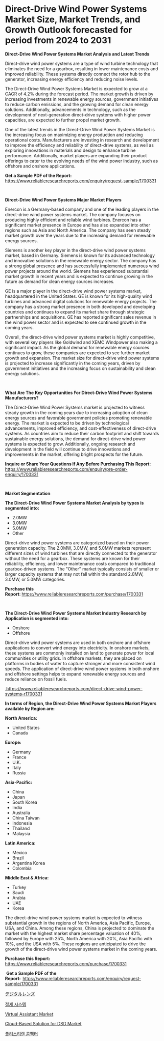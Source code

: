 <p><h1>Direct-Drive Wind Power Systems Market Size, Market Trends, and Growth Outlook forecasted for period from 2024 to 2031</h1></p><p><strong>Direct-Drive Wind Power Systems Market Analysis and Latest Trends</strong></p>
<p><p>Direct-drive wind power systems are a type of wind turbine technology that eliminates the need for a gearbox, resulting in lower maintenance costs and improved reliability. These systems directly connect the rotor hub to the generator, increasing energy efficiency and reducing noise levels.</p><p>The Direct-Drive Wind Power Systems Market is expected to grow at a CAGR of 4.2% during the forecast period. The market growth is driven by increasing investments in renewable energy sources, government initiatives to reduce carbon emissions, and the growing demand for clean energy solutions. Additionally, advancements in technology, such as the development of next-generation direct-drive systems with higher power capacities, are expected to further propel market growth.</p><p>One of the latest trends in the Direct-Drive Wind Power Systems Market is the increasing focus on maximizing energy production and reducing operational costs. Manufacturers are investing in research and development to improve the efficiency and reliability of direct-drive systems, as well as exploring innovations in materials and design to enhance turbine performance. Additionally, market players are expanding their product offerings to cater to the evolving needs of the wind power industry, such as offshore and onshore applications.</p></p>
<p><strong>Get a Sample PDF of the Report:&nbsp;</strong> <a href="https://www.reliableresearchreports.com/enquiry/request-sample/1700331">https://www.reliableresearchreports.com/enquiry/request-sample/1700331</a></p>
<p>&nbsp;</p>
<p><strong>Direct-Drive Wind Power Systems Major Market Players</strong></p>
<p><p>Enercon is a Germany-based company and one of the leading players in the direct-drive wind power systems market. The company focuses on producing highly efficient and reliable wind turbines. Enercon has a significant market presence in Europe and has also expanded into other regions such as Asia and North America. The company has seen steady market growth over the years due to the increasing demand for renewable energy sources.</p><p>Siemens is another key player in the direct-drive wind power systems market, based in Germany. Siemens is known for its advanced technology and innovative solutions in the renewable energy sector. The company has a strong global presence and has successfully implemented numerous wind power projects around the world. Siemens has experienced substantial market growth in recent years and is expected to continue growing in the future as demand for clean energy sources increases.</p><p>GE is a major player in the direct-drive wind power systems market, headquartered in the United States. GE is known for its high-quality wind turbines and advanced digital solutions for renewable energy projects. The company has a strong market presence in both developed and developing countries and continues to expand its market share through strategic partnerships and acquisitions. GE has reported significant sales revenue in the wind power sector and is expected to see continued growth in the coming years.</p><p>Overall, the direct-drive wind power systems market is highly competitive, with several key players like Goldwind and XEMC Windpower also making a significant impact. As the global demand for renewable energy sources continues to grow, these companies are expected to see further market growth and expansion. The market size for direct-drive wind power systems is projected to increase significantly in the coming years, driven by government initiatives and the increasing focus on sustainability and clean energy solutions.</p></p>
<p>&nbsp;</p>
<p><strong>What Are The Key Opportunities For Direct-Drive Wind Power Systems Manufacturers?</strong></p>
<p><p>The Direct-Drive Wind Power Systems market is projected to witness steady growth in the coming years due to increasing adoption of clean energy sources and favorable government policies promoting renewable energy. The market is expected to be driven by technological advancements, improved efficiency, and cost-effectiveness of direct-drive systems. As countries aim to reduce their carbon footprint and shift towards sustainable energy solutions, the demand for direct-drive wind power systems is expected to grow. Additionally, ongoing research and development in the field will continue to drive innovations and improvements in the market, offering bright prospects for the future.</p></p>
<p><strong>Inquire or Share Your Questions If Any Before Purchasing This Report:</strong> <a href="https://www.reliableresearchreports.com/enquiry/pre-order-enquiry/1700331">https://www.reliableresearchreports.com/enquiry/pre-order-enquiry/1700331</a></p>
<p>&nbsp;</p>
<p><strong>Market Segmentation</strong></p>
<p><strong>The Direct-Drive Wind Power Systems Market Analysis by types is segmented into:</strong></p>
<p><ul><li>2.0MW</li><li>3.0MW</li><li>5.0MW</li><li>Other</li></ul></p>
<p><p>Direct-drive wind power systems are categorized based on their power generation capacity. The 2.0MW, 3.0MW, and 5.0MW markets represent different sizes of wind turbines that are directly connected to the generator without the need for a gearbox. These systems are known for their reliability, efficiency, and lower maintenance costs compared to traditional gearbox-driven systems. The "Other" market typically consists of smaller or larger capacity systems that may not fall within the standard 2.0MW, 3.0MW, or 5.0MW categories.</p></p>
<p><strong>Purchase this Report:&nbsp;</strong><a href="https://www.reliableresearchreports.com/purchase/1700331">https://www.reliableresearchreports.com/purchase/1700331</a></p>
<p>&nbsp;</p>
<p><strong>The Direct-Drive Wind Power Systems Market Industry Research by Application is segmented into:</strong></p>
<p><ul><li>Onshore</li><li>Offshore</li></ul></p>
<p><p>Direct-drive wind power systems are used in both onshore and offshore applications to convert wind energy into electricity. In onshore markets, these systems are commonly installed on land to generate power for local communities or utility grids. In offshore markets, they are placed on platforms in bodies of water to capture stronger and more consistent wind speeds. The application of direct-drive wind power systems in both onshore and offshore settings helps to expand renewable energy sources and reduce reliance on fossil fuels.</p></p>
<p><a href="https://www.reliableresearchreports.com/direct-drive-wind-power-systems-r1700331">&nbsp;https://www.reliableresearchreports.com/direct-drive-wind-power-systems-r1700331</a></p>
<p><strong>In terms of Region, the Direct-Drive Wind Power Systems Market Players available by Region are:</strong></p>
<p>
    <p> <strong> North America: </strong>
        <ul>
            <li>United States</li>
            <li>Canada</li>
        </ul>
        </p> 
    <p> <strong> Europe: </strong>
        <ul>
            <li>Germany</li>
            <li>France</li>
            <li>U.K.</li>
            <li>Italy</li>
            <li>Russia</li>
        </ul>
        </p> 
    <p> <strong> Asia-Pacific: </strong>
        <ul>
            <li>China</li>
            <li>Japan</li>
            <li>South Korea</li>
            <li>India</li>
            <li>Australia</li>
            <li>China Taiwan</li>
            <li>Indonesia</li>
            <li>Thailand</li>
            <li>Malaysia</li>
        </ul>
        </p> 
    <p> <strong> Latin America: </strong>
        <ul>
            <li>Mexico</li>
            <li>Brazil</li>
            <li>Argentina Korea</li>
            <li>Colombia</li>
        </ul>
        </p> 
    <p> <strong> Middle East & Africa: </strong>
        <ul>
            <li>Turkey</li>
            <li>Saudi</li>
            <li>Arabia</li>
            <li>UAE</li>
            <li>Korea</li>
        </ul>
    </p>
    </p>
<p><p>The direct-drive wind power systems market is expected to witness substantial growth in the regions of North America, Asia Pacific, Europe, USA, and China. Among these regions, China is projected to dominate the market with the highest market share percentage valuation of 40%, followed by Europe with 25%, North America with 20%, Asia Pacific with 10%, and the USA with 5%. These regions are anticipated to drive the growth of the direct-drive wind power systems market in the coming years.</p></p>
<p><strong>Purchase this Report: </strong><a href="https://www.reliableresearchreports.com/purchase/1700331">https://www.reliableresearchreports.com/purchase/1700331</a></p>
<p>&nbsp;<strong>Get a Sample PDF of the Report:&nbsp;&nbsp;</strong><a href="https://www.reliableresearchreports.com/enquiry/request-sample/1700331">https://www.reliableresearchreports.com/enquiry/request-sample/1700331</a></p>
<p><strong></strong></p>
<p><p><a href="https://github.com/MacyOrn/Market-Research-Report-List-1/blob/main/704992966034.md">デジタルレンズ</a></p><p><a href="https://github.com/iansanftyord09878/Market-Research-Report-List-1/blob/main/432843364709.md">절제 시스템</a></p><p><a href="https://www.linkedin.com/pulse/virtual-assistant-market-research-report-its-history-forecast-us1ge">Virtual Assistant Market</a></p><p><a href="https://github.com/RickHolmes3/Market-Research-Report-List-4/blob/main/cloud-based-solution-for-dsd-market.md">Cloud-Based Solution for DSD Market</a></p><p><a href="https://github.com/TitusBoyer1/Market-Research-Report-List-1/blob/main/870792564710.md">폴리스티렌 콤팩터</a></p></p>